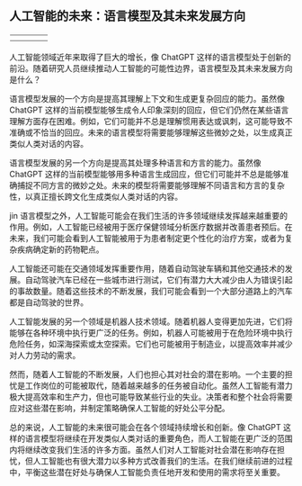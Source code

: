 ## 人工智能的未来：语言模型及其未来发展方向

![image](img/image-C3WYIVK6.png)

人工智能领域近年来取得了巨大的增长，像 ChatGPT 这样的语言模型处于创新的前沿。随着研究人员继续推动人工智能的可能性边界，语言模型及其未来发展方向是什么？

语言模型发展的一个方向是提高其理解上下文和生成更复杂回应的能力。虽然像 ChatGPT 这样的当前模型能够生成令人印象深刻的回应，但它们仍然在某些语言理解方面存在困难。例如，它们可能并不总是理解惯用表达或讽刺，这可能导致不准确或不恰当的回应。未来的语言模型将需要能够理解这些微妙之处，以生成真正类似人类对话的内容。

语言模型发展的另一个方向是提高其处理多种语言和方言的能力。虽然像 ChatGPT 这样的当前模型能够用多种语言生成回应，但它们可能并不总是能够准确捕捉不同方言的微妙之处。未来的模型将需要能够理解不同语言和方言的复杂性，以真正擅长跨文化生成类似人类对话的内容。

jin 语言模型之外，人工智能可能会在我们生活的许多领域继续发挥越来越重要的作用。例如，人工智能已经被用于医疗保健领域分析医疗数据并改善患者预后。在未来，我们可能会看到人工智能被用于为患者制定更个性化的治疗方案，或者为复杂疾病确定新的药物靶点。

人工智能还可能在交通领域发挥重要作用，随着自动驾驶车辆和其他交通技术的发展。自动驾驶汽车已经在一些城市进行测试，它们有潜力大大减少由人为错误引起的事故数量。随着这些技术的不断发展，我们可能会看到一个大部分道路上的汽车都是自动驾驶的世界。

人工智能发展的另一个领域是机器人技术领域。随着机器人变得更加先进，它们将能够在各种环境中执行更广泛的任务。例如，机器人可能被用于在危险环境中执行危险任务，如深海探索或太空探索。它们也可能被用于制造业，以提高效率并减少对人力劳动的需求。

然而，随着人工智能的不断发展，人们也担心其对社会的潜在影响。一个主要的担忧是工作岗位的可能被取代，随着越来越多的任务被自动化。虽然人工智能有潜力极大提高效率和生产力，但也可能导致某些行业的失业。决策者和整个社会将需要应对这些潜在影响，并制定策略确保人工智能的好处公平分配。

总的来说，人工智能的未来很可能会在各个领域持续增长和创新。像 ChatGPT 这样的语言模型将继续在开发类似人类对话的重要角色，而人工智能在更广泛的范围内将继续改变我们生活的许多方面。虽然人们对人工智能对社会潜在影响存在担忧，但人工智能也有很大潜力以多种方式改善我们的生活。在我们继续前进的过程中，平衡这些潜在好处与确保人工智能负责任地开发和使用的需求将至关重要。
